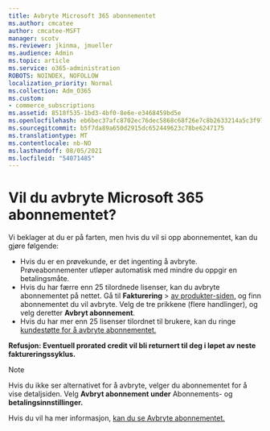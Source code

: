 ```yaml
---
title: Avbryte Microsoft 365 abonnementet
ms.author: cmcatee
author: cmcatee-MSFT
manager: scotv
ms.reviewer: jkinma, jmueller
ms.audience: Admin
ms.topic: article
ms.service: o365-administration
ROBOTS: NOINDEX, NOFOLLOW
localization_priority: Normal
ms.collection: Adm_O365
ms.custom:
- commerce_subscriptions
ms.assetid: 8518f535-1bd3-4bf0-8e6e-e3468459bd5e
ms.openlocfilehash: eb6bec37afc8702ec76dec5868c68f26e7c8b2633214a5c3f9776d7bb555bf64
ms.sourcegitcommit: b5f7da89a650d2915dc652449623c78be6247175
ms.translationtype: MT
ms.contentlocale: nb-NO
ms.lasthandoff: 08/05/2021
ms.locfileid: "54071485"
---
```

# <a name="canceling-your-microsoft-365-subscription"></a>Vil du avbryte Microsoft 365 abonnementet?

Vi beklager at du er på farten, men hvis du vil si opp abonnementet, kan du gjøre følgende:
  
- Hvis du er en prøvekunde, er det ingenting å avbryte. Prøveabonnementer utløper automatisk med mindre du oppgir en betalingsmåte.
- Hvis du har færre enn 25 tilordnede lisenser, kan du avbryte abonnementet på nettet. Gå til **Fakturering** \> [av produkter-siden,](https://go.microsoft.com/fwlink/p/?linkid=842054) og finn abonnementet du vil avbryte. Velg de tre prikkene (flere handlinger), og velg deretter **Avbryt abonnement**.
- Hvis du har mer enn 25 lisenser tilordnet til brukere, kan du ringe [kundestøtte for å avbryte abonnementet.](https://go.microsoft.com/fwlink/p/?linkid=518322)

**Refusjon: Eventuell prorated credit vil bli returnert til deg i løpet av neste faktureringssyklus.**

> [!NOTE]
> Hvis du ikke ser alternativet for å avbryte, velger du abonnementet for å vise detaljsiden. Velg **Avbryt abonnement under** Abonnements- og **betalingsinnstillinger.**

Hvis du vil ha mer informasjon, [kan du se Avbryte abonnementet.](/microsoft-365/commerce/subscriptions/cancel-your-subscription)